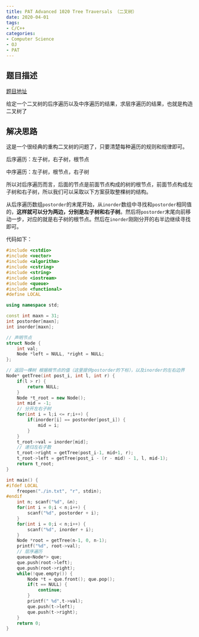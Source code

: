 ```yaml
---
title: PAT Advanced 1020 Tree Traversals （二叉树）
date: 2020-04-01
tags:
- C/C++
categories:
- Computer Science
- OJ
- PAT
---
```


## 题目描述

[题目地址](https://pintia.cn/problem-sets/994805342720868352/problems/994805485033603072)

给定一个二叉树的后序遍历以及中序遍历的结果，求层序遍历的结果，也就是构造二叉树了

<!-- more -->

## 解决思路

这是一个很经典的重构二叉树的问题了，只要清楚每种遍历的规则和规律即可。

后序遍历：左子树，右子树，根节点

中序遍历：左子树，根节点，右子树

所以对后序遍历而言，后面的节点是前面节点构成的树的根节点，前面节点构成左子树和右子树，所以我们可以采取以下方案获取整棵树的结构。

从后序遍历数组`postorder`的末尾开始，从`inorder`数组中寻找和`postorder`相同值的，**这样就可以分为两边，分别是左子树和右子树**。然后将`postorder`末尾向前移动一步，对应的就是右子树的根节点。然后在`inorder`刚刚分开的右半边继续寻找即可。

代码如下：

```cpp
#include <cstdio>
#include <vector>
#include <algorithm>
#include <cstring>
#include <string>
#include <iostream>
#include <queue>
#include <functional>
#define LOCAL

using namespace std;

const int maxn = 31;
int postorder[maxn];
int inorder[maxn];

// 声明节点
struct Node {
    int val;
    Node *left = NULL, *right = NULL;
};

// 返回一棵树 根据根节点的值（这里提供postorder的下标），以及inorder的左右边界
Node* getTree(int post_i, int l, int r) {
    if(l > r) {
        return NULL;
    }
    Node *t_root = new Node();
    int mid = -1;
    // 分开左右子树
    for(int i = l;i <= r;i++) {
        if(inorder[i] == postorder[post_i]) {
            mid = i;
        }
    }
    t_root->val = inorder[mid];
    // 递归左右子数
    t_root->right = getTree(post_i-1, mid+1, r);
    t_root->left = getTree(post_i - (r - mid) - 1, l, mid-1);
    return t_root;
}

int main() {
#ifdef LOCAL
    freopen("./in.txt", "r", stdin);
#endif
    int n; scanf("%d", &n);
    for(int i = 0;i < n;i++) {
        scanf("%d", postorder + i);
    }
    for(int i = 0;i < n;i++) {
        scanf("%d", inorder + i);
    }
    Node *root = getTree(n-1, 0, n-1);
    printf("%d", root->val);
    // 层序遍历
    queue<Node*> que;
    que.push(root->left);
    que.push(root->right);
    while(!que.empty()) {
        Node *t = que.front(); que.pop();
        if(t == NULL) {
            continue;
        }
        printf(" %d",t->val);
        que.push(t->left);
        que.push(t->right);
    }
    return 0;
}
```

